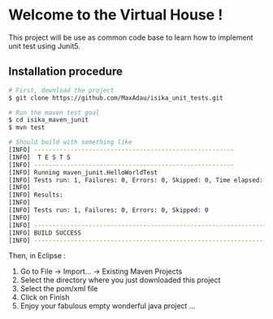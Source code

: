 # Welcome to the Virtual House !

This project will be use as common code base to learn how to implement unit test using Junit5.

## Installation procedure

```bash
# First, download the project
$ git clone https://github.com/MaxAdau/isika_unit_tests.git

# Run the maven test goal
$ cd isika_maven_junit
$ mvn test

# Should build with something like
[INFO] -------------------------------------------------------
[INFO]  T E S T S
[INFO] -------------------------------------------------------
[INFO] Running maven_junit.HelloWorldTest
[INFO] Tests run: 1, Failures: 0, Errors: 0, Skipped: 0, Time elapsed: 0.019 s - in maven_junit.HelloWorldTest
[INFO]
[INFO] Results:
[INFO]
[INFO] Tests run: 1, Failures: 0, Errors: 0, Skipped: 0
[INFO]
[INFO] ------------------------------------------------------------------------
[INFO] BUILD SUCCESS
[INFO] ------------------------------------------------------------------------
```

Then, in Eclipse :
1. Go to File -> Import... -> Existing Maven Projects
1. Select the directory where you just downloaded this project
1. Select the pom/xml file
1. Click on Finish
1. Enjoy your fabulous empty wonderful java project ...